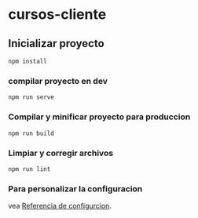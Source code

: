 # cursos-cliente

## Inicializar proyecto
```
npm install
```

### compilar proyecto en dev
```
npm run serve
```

### Compilar y minificar proyecto para produccion
```
npm run build
```

### Limpiar y corregir archivos
```
npm run lint
```

### Para personalizar la configuracion
vea [Referencia de configurcion](https://cli.vuejs.org/config/).
